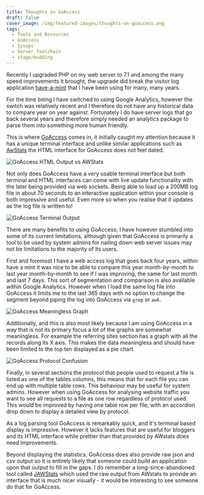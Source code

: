 ```yaml
---
title: Thoughts on GoAccess
draft: false
cover_image: /img/featured-images/thoughts-on-goaccess.png
tags:
  - Tools and Resources
  - GoAccess
  - Sysops
  - Server Toolchain
  - stage/budding
---
```


Recently I upgraded PHP on my web server to 7.1 and among the many speed improvements it brought, the upgrade did break the visitor log application [have-a-mint](https://haveamint.com/) that I have been using for many, many years.

For the time being I have switched to using Google Analytics, however the switch was relatively recent and I therefore do not have any historical data to compare year on year against. Fortunately I do have server logs that go back several years and therefore simply needed an analytics package to parse them into something more human friendly.

This is where [GoAccess](https://goaccess.io/) comes in, it initially caught my attention because it has a unique terminal interface and unlike similar applications such as [AwStats](http://www.awstats.org/) the HTML interface for GoAccess does not feel dated.

![GoAccess HTML Output vs AWStats](/img/thoughts-on-goaccess-2.png)

Not only does GoAccess have a very usable terminal interface but both terminal and HTML interfaces can come with live update functionality with the later being provided via web sockets. Being able to load up a 200MB log file in about 70 seconds to an interactive application within your console is both impressive and useful. Even more so when you realise that it updates as the log file is written to!

![GoAccess Terminal Output](/img/thoughts-on-goaccess-1.png)

There are many benefits to using GoAccess; I have however stumbled into some of its current limitations, although given that GoAccess is primarily a tool to be used by system admins for nailing down web server issues may not be limitations to the majority of its users.

First and foremost I have a web access log that goes back four years, within have a mint it was nice to be able to compare this year month-by-month to last year month-by-month to see if I was improving, the same for last month and last 7 days. This sort of segmentation and comparison is also available within Google Analytics. However when I load the same log file into GoAccess it limits me to the last 365 days with no option to change the segment beyond piping the log into GoAccess via `grep` or `awk`.

![GoAccess Meaningless Graph](/img/thoughts-on-goaccess-4.png)

Additionally, and this is also most likely because I am using GoAccess in a way that is not its primary focus a lot of the graphs are somewhat meaningless. For example the referring sites section has a graph with all the records along its X axis. This makes the data meaningless and should have been limited to the top ten displayed as a pie chart.

![GoAccess Protocol Confusion](/img/thoughts-on-goaccess-3.png)

Finally, in several sections the protocol that people used to request a file is listed as one of the tables columns, this means that for each file you can end up with multiple table rows. This behaviour may be useful for system admins. However when using GoAccess for analysing website traffic you want to see all requests to a file as one row regardless of protocol used. This would be improved by having one table row per file, with an accordion drop down to display a detailed view by protocol.

As a log parsing tool GoAccess is remarkably quick, and it's terminal based display is impressive. However it lacks features that are useful for bloggers and its HTML interface while prettier than that provided by AWstats does need improvements. 

Beyond displaying the statistics, GoAccess does also provide raw json and csv output so it is entirely likely that someone could build an application upon that output to fill in the gaps. I do remember a long-since-abandoned tool called [JAWStats](http://www.jawstats.com/) which used the raw output from AWstats to provide an interface that is much nicer visually - it would be interesting to see someone do that for GoAccess.

